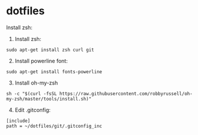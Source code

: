 # dotfiles

Install zsh:
1. Install zsh:

`sudo apt-get install zsh curl git`

2. Install powerline font:

`sudo apt-get install fonts-powerline`

3. Install oh-my-zsh

`sh -c "$(curl -fsSL https://raw.githubusercontent.com/robbyrussell/oh-my-zsh/master/tools/install.sh)"`

4. Edit .gitconfig:

```
[include]
path = ~/dotfiles/git/.gitconfig_inc
```
